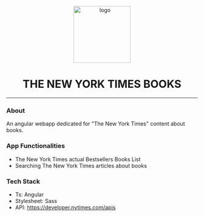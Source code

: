 <div style="text-align: center; margin-top: 5%">
  <img width="150px" height="150px" 
    src="https://upload.wikimedia.org/wikipedia/commons/thumb/c/cf/Angular_full_color_logo.svg/1024px-Angular_full_color_logo.svg.png" alt="logo">
  <h1>THE NEW YORK TIMES BOOKS</h1> 
  <hr>
</div>

### About
An angular webapp dedicated for "The New York Times" content about books.

### App Functionalities
- The New York Times actual Bestsellers Books List
- Searching The New York Times articles about books

### Tech Stack
- Ts: Angular
- Stylesheet: Sass
- API: https://developer.nytimes.com/apis
